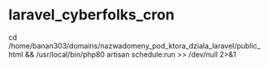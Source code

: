 # laravel_cyberfolks_cron

 cd /home/banan303/domains/nazwadomeny_pod_ktora_dziala_laravel/public_html && /usr/local/bin/php80 artisan schedule:run >> /dev/null 2>&1
